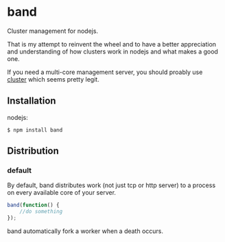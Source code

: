 # band

  Cluster management for nodejs.

  That is my attempt to reinvent the wheel and to have a better appreciation and understanding of how clusters work in nodejs and what makes a good one.

  If you need a multi-core management server, you should proably use [cluster](https://github.com/learnboost/cluster) which seems pretty legit.


## Installation

nodejs:

    $ npm install band


## Distribution

### default

  By default, band distributes work (not just tcp or http server) to a process on every available core of your server.

```js
band(function() {
	//do something
});
```

  band automatically fork a worker when a death occurs.
